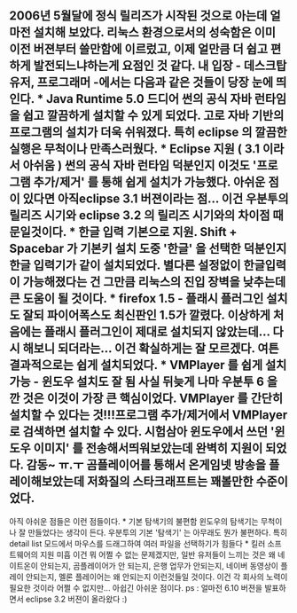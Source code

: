 2006년 5월달에 정식 릴리즈가 시작된 것으로 아는데 얼마전 설치해 보았다. 리눅스 환경으로서의 성숙함은 이미 이전 버젼부터 쓸만함에 이르렀고, 이제 얼만큼 더 쉽고 편하게 발전되느냐하는게 요점인 것 같다. 내 입장 - 데스크탑 유저, 프로그래머 -에서는 다음과 같은 것들이 당장 눈에 띄인다.
\* Java Runtime 5.0
드디어 썬의 공식 자바 런타임을 쉽고 깔끔하게 설치할 수 있게 되었다. 고로 자바 기반의 프로그램의 설치가 더욱 쉬워졌다. 특히 eclipse 의 깔끔한 실행은 무척이나 만족스러웠다.
\* Eclipse 지원 ( 3.1 이라서 아쉬움 )
썬의 공식 자바 런타임 덕분인지 이것도 '프로그램 추가/제거' 를 통해 쉽게 설치가 가능했다. 아쉬운 점이 있다면 아직eclipse 3.1 버젼이라는 점... 이건 우분투의 릴리즈 시기와 eclipse 3.2 의 릴리즈 시기와의 차이점 때문일것이다.
\* 한글 입력 기본으로 지원. Shift + Spacebar 가 기본키
설치 도중 '한글' 을 선택한 덕분인지 한글 입력기가 같이 설치되었다. 별다른 설정없이 한글입력이 가능해졌다는 건 그만큼 리눅스의 진입 장벽을 낮추는데 큰 도움이 될 것이다.
\* firefox 1.5 - 플래시 플러그인 설치도 잘되
파이어폭스도 최신판인 1.5가 깔렸다. 이상하게 처음에는 플래시 플러그인이 제대로 설치되지 않았는데... 다시 해보니 되더라는... 이건 확실하게는 잘 모르겠다. 여튼 결과적으로는 쉽게 설치되었다.
\* VMPlayer 를 쉽게 설치 가능 - 윈도우 설치도 잘 됨
사실 뒤늦게 나마 우분투 6 을 깐 것은 이것이 가장 큰 핵심이었다. VMPlayer 를 간단히 설치할 수 있다는 것!!!프로그램 추가/제거에서 VMPlayer 로 검색하면 설치할 수 있다. 시험삼아 윈도우에서 쓰던 '윈도우 이미지' 를 전송해서띄워보았는데 완벽히 지원이 되었다. 감동~ ㅠ.ㅜ 곰플레이어를 통해서 온게임넷 방송을 플레이해보았는데 저화질의 스타크래프트는 꽤볼만한 수준이었다.
----
아직 아쉬운 점들은 이런 점들이다.
\* 기본 탐색기의 불편함
윈도우의 탐색기는 무척이나 잘 만들었다는 생각이 든다. 우분투의 기본 '탐색기' 는 아무래도 뭔가 불편하다. 특히 detail list 모드에서 마우스를 드래그하여 여러 파일을 선택하기가 힘들다
\* 킬러 소프트웨어의 지원 미흡
이건 뭐 어쩔 수 없는 문제겠지만, 일반 유저들이 느끼는 것은 왜 네이트온이 안되는지, 곰플레이어가 안 되는지, 은행 업무가 안되는지, 네이버 동영상이 플레이 안되는지, 멜론 플레이어는 왜 안되는지 이런것들일 것이다. 이건 각 회사의 노력이 필요한 것이라 어쩔 수 없지만... 아쉽긴 아쉬운 점이다.
ps : 얼마전 6.10 버젼을 발표하면서 eclipse 3.2 버젼이 올라왔다 :)

